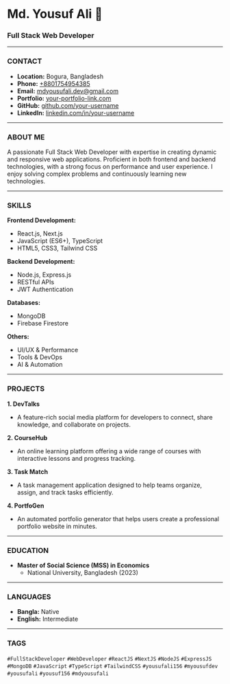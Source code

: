 # Md. Yousuf Ali 👋

### Full Stack Web Developer

---

### CONTACT

-   **Location:** Bogura, Bangladesh
-   **Phone:** [+8801754954385](tel:+8801754954385)
-   **Email:** [mdyousufali.dev@gmail.com](mailto:mdyousufali.dev@gmail.com)
-   **Portfolio:** [your-portfolio-link.com](https://your-portfolio-link.com)
-   **GitHub:** [github.com/your-username](https://github.com/your-username)
-   **LinkedIn:** [linkedin.com/in/your-username](https://linkedin.com/in/your-username)

---

### ABOUT ME

A passionate Full Stack Web Developer with expertise in creating dynamic and responsive web applications. Proficient in both frontend and backend technologies, with a strong focus on performance and user experience. I enjoy solving complex problems and continuously learning new technologies.

---

### SKILLS

**Frontend Development:**
-   React.js, Next.js
-   JavaScript (ES6+), TypeScript
-   HTML5, CSS3, Tailwind CSS

**Backend Development:**
-   Node.js, Express.js
-   RESTful APIs
-   JWT Authentication

**Databases:**
-   MongoDB
-   Firebase Firestore

**Others:**
-   UI/UX & Performance
-   Tools & DevOps
-   AI & Automation

---

### PROJECTS

**1. DevTalks**
   - A feature-rich social media platform for developers to connect, share knowledge, and collaborate on projects.

**2. CourseHub**
   - An online learning platform offering a wide range of courses with interactive lessons and progress tracking.

**3. Task Match**
   - A task management application designed to help teams organize, assign, and track tasks efficiently.

**4. PortfoGen**
   - An automated portfolio generator that helps users create a professional portfolio website in minutes.

---

### EDUCATION

-   **Master of Social Science (MSS) in Economics**
    -   National University, Bangladesh (2023)

---

### LANGUAGES

-   **Bangla:** Native
-   **English:** Intermediate

---

### TAGS

`#FullStackDeveloper` `#WebDeveloper` `#ReactJS` `#NextJS` `#NodeJS` `#ExpressJS` `#MongoDB` `#JavaScript` `#TypeScript` `#TailwindCSS` `#yousufali156` `#myousufdev` `#yousufali` `#yousuf156` `#mdyousufali`
